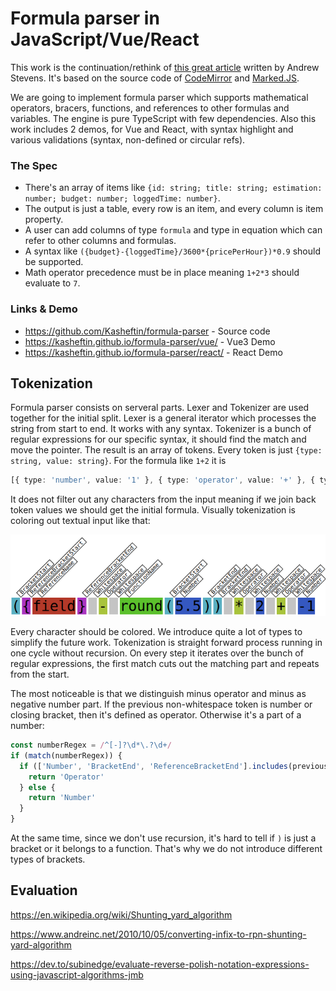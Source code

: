 # Formula parser in JavaScript/Vue/React

This work is the continuation/rethink of [this great article](https://andrewstevens.dev/posts/formula-parser-in-javascript/) written by Andrew Stevens. It's based on the source code of [CodeMirror](https://codemirror.net/) and [Marked.JS](https://marked.js.org/). 

We are going to implement formula parser which supports mathematical operators, bracers, functions, and references to other formulas and variables. The engine is pure TypeScript with few dependencies. Also this work includes 2 demos, for Vue and React, with syntax highlight and various validations (syntax, non-defined or circular refs).

### The Spec
- There's an array of items like `{id: string; title: string; estimation: number; budget: number; loggedTime: number}`.
- The output is just a table, every row is an item, and every column is item property.
- A user can add columns of type `formula` and type in equation which can refer to other columns and formulas.
- A syntax like `({budget}-{loggedTime}/3600*{pricePerHour})*0.9` should be supported.
- Math operator precedence must be in place meaning `1+2*3` should evaluate to `7`.

### Links & Demo
- https://github.com/Kasheftin/formula-parser - Source code
- https://kasheftin.github.io/formula-parser/vue/ - Vue3 Demo
- https://kasheftin.github.io/formula-parser/react/ - React Demo

## Tokenization
Formula parser consists on serveral parts. Lexer and Tokenizer are used together for the initial split. Lexer is a general iterator which processes the string from start to end. It works with any syntax. Tokenizer is a bunch of regular expressions for our specific syntax, it should find the match and move the pointer. The result is an array of tokens. Every token is just `{type: string, value: string}`. For the formula like `1+2` it is

````TypeScript
[{ type: 'number', value: '1' }, { type: 'operator', value: '+' }, { type: 'number', value: '2' }]
````

It does not filter out any characters from the input meaning if we join back token values we should get the initial formula. Visually tokenization is coloring out textual input like that:

![Formula Tokenized](images/pic1.png)

Every character should be colored. We introduce quite a lot of types to simplify the future work. Tokenization is straight forward process running in one cycle without recursion. On every step it iterates over the bunch of regular expressions, the first match cuts out the matching part and repeats from the start.

The most noticeable is that we distinguish minus operator and minus as negative number part. If the previous non-whitespace token is number or closing bracket, then it's defined as operator. Otherwise it's a part of a number:

````TypeScript
const numberRegex = /^[-]?\d*\.?\d+/
if (match(numberRegex)) {
  if (['Number', 'BracketEnd', 'ReferenceBracketEnd'].includes(previousToken) && match(/^-/)) {
    return 'Operator'
  } else {
    return 'Number'
  }
}
````

At the same time, since we don't use recursion, it's hard to tell if `)` is just a bracket or it belongs to a function. That's why we do not introduce different types of brackets.

## Evaluation
https://en.wikipedia.org/wiki/Shunting_yard_algorithm

https://www.andreinc.net/2010/10/05/converting-infix-to-rpn-shunting-yard-algorithm

https://dev.to/subinedge/evaluate-reverse-polish-notation-expressions-using-javascript-algorithms-jmb
